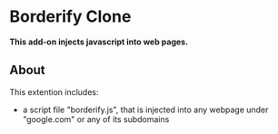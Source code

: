 # Borderify Clone

**This add-on injects javascript into web pages.**

## About

This extention includes:

* a script file "borderify.js", that is injected into any webpage under "google.com" or any of its subdomains